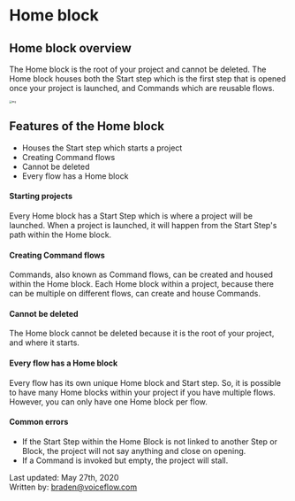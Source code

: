 # Home block

## Home block overview
The Home block is the root of your project and cannot be deleted. The Home block houses both the Start step which is the first step that is opened once your project is launched, and Commands which are reusable flows.

<img src="https://i.imgur.com/J0YdL5T.png" alt="img" style="zoom:30%;" />

## Features of the Home block
- Houses the Start step which starts a project
- Creating Command flows
- Cannot be deleted
- Every flow has a Home block

#### Starting projects
Every Home block has a Start Step which is where a project will be launched. When a project is launched, it will happen from the Start Step's path within the Home block.

#### Creating Command flows
Commands, also known as Command flows, can be created and housed within the Home block. Each Home block within a project, because there can be multiple on different flows, can create and house Commands.

#### Cannot be deleted
The Home block cannot be deleted because it is the root of your project, and where it starts.

#### Every flow has a Home block
Every flow has its own unique Home block and Start step. So, it is possible to have many Home blocks within your project if you have multiple flows. However, you can only have one Home block per flow.

#### Common errors
- If the Start Step within the Home Block is not linked to another Step or Block, the project will not say anything and close on opening.
- If a Command is invoked but empty, the project will stall.

Last updated: May 27th, 2020 <br>
Written by: braden@voiceflow.com